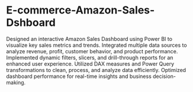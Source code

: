# E-commerce-Amazon-Sales-Dshboard
Designed an interactive Amazon Sales Dashboard using Power BI to visualize key sales metrics and trends.
Integrated multiple data sources to analyze revenue, profit, customer behavior, and product performance.
Implemented dynamic filters, slicers, and drill-through reports for an enhanced user experience.
Utilized DAX measures and Power Query transformations to clean, process, and analyze data efficiently.
Optimized dashboard performance for real-time insights and business decision-making.
